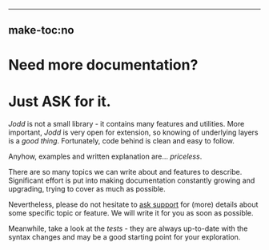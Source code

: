 -----
make-toc:no
-----
# Need more documentation?

# Just **ASK** for it.

*Jodd* is not a small library - it contains many features and utilities.
More important, *Jodd* is very open for extension, so knowing of
underlying layers is a *good thing*. Fortunately, code behind is clean
and easy to follow.

Anyhow, examples and written explanation are... *priceless*.

There are so many topics we can write about and features to describe.
Significant effort is put into making documentation constantly growing
and upgrading, trying to cover as much as possible.

Nevertheless, please do not hesitate to [ask support](/contact.html) for
(more) details about some specific topic or feature. We will write it
for you as soon as possible.

Meanwhile, take a look at the _tests_ - they are always up-to-date with the
syntax changes and may be a good starting point for your exploration.